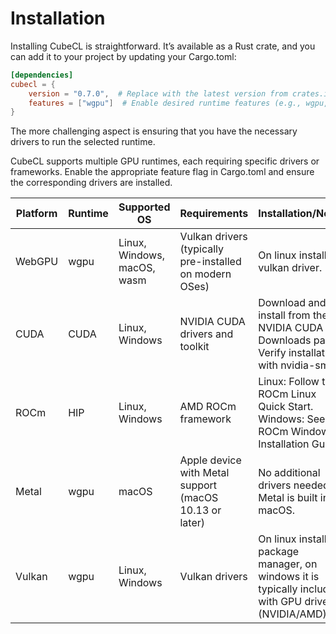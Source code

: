 # Installation
Installing CubeCL is straightforward. It’s available as a Rust crate, and you can add it to your project by updating your Cargo.toml:

```toml
[dependencies]
cubecl = {
    version = "0.7.0",  # Replace with the latest version from crates.io
    features = ["wgpu"]  # Enable desired runtime features (e.g., wgpu, cuda, hip)
}
```

The more challenging aspect is ensuring that you have the necessary drivers to run the selected runtime.

CubeCL supports multiple GPU runtimes, each requiring specific drivers or frameworks. Enable the appropriate feature flag in Cargo.toml and ensure the corresponding drivers are installed.

| Platform | Runtime  | Supported OS                | Requirements                                             | Installation/Notes                                                                                                                                   | Feature Flag              |
|----------|----------|-----------------------------|----------------------------------------------------------|------------------------------------------------------------------------------------------------------------------------------------------------------|---------------------------|
| WebGPU   | wgpu     | Linux, Windows, macOS, wasm | Vulkan drivers (typically pre-installed on modern OSes)  | On linux install the vulkan driver.                                                                                                                  | wgpu                      |
| CUDA     | CUDA     | Linux, Windows              | NVIDIA CUDA drivers and toolkit                          | Download and install from the NVIDIA CUDA Downloads page. Verify installation with nvidia-smi.                                                       | cuda                      |
| ROCm     | HIP      | Linux, Windows              | AMD ROCm framework                                       | Linux: Follow the ROCm Linux Quick Start. Windows: See the ROCm Windows Installation Guide.                                                          | hip                       |
| Metal    | wgpu     | macOS                       | Apple device with Metal support (macOS 10.13 or later)   | No additional drivers needed; Metal is built into macOS.                                                                                             | wgpu-msl                  |
| Vulkan   | wgpu     | Linux, Windows              | Vulkan drivers                                           | On linux install via package manager, on windows it is typically included with GPU drivers (NVIDIA/AMD).                                             | wgpu-spirv                |
